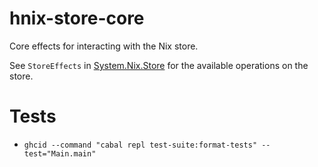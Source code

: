 hnix-store-core
=================

Core effects for interacting with the Nix store.

See `StoreEffects` in [System.Nix.Store] for the available operations
on the store.

[System.Nix.Nar]: ./src/System/Nix/Nar.hs
[System.Nix.Path]: ./src/System/Nix/Path.hs
[System.Nix.Store]: ./src/System/Nix/Store.hs


Tests
======

 - `ghcid --command "cabal repl test-suite:format-tests" --test="Main.main"`

